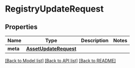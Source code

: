 # RegistryUpdateRequest

## Properties
Name | Type | Description | Notes
------------ | ------------- | ------------- | -------------
**meta** | [**AssetUpdateRequest**](AssetUpdateRequest.md) |  | 

[[Back to Model list]](../README.md#documentation-for-models) [[Back to API list]](../README.md#documentation-for-api-endpoints) [[Back to README]](../README.md)

